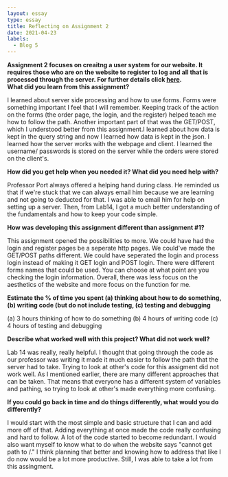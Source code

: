 ```yaml
---
layout: essay
type: essay
title: Reflecting on Assignment 2
date: 2021-04-23
labels:
  - Blog 5
---
```


<b>Assignment 2 focuses on creaitng a user system for our website. It requires those who are on the website to register to log and all that is processed through the server. For further details click <a href=https://dport96.github.io/ITM352/morea/150.Assignment2/experience-Assignment2_retrospective.html>here</a>.</b> <br>
<b>What did you learn from this assignment?</b>
<p>I learned about server side processing and how to use forms. Forms were something important I feel that I will remember. Keeping track of the action on the forms (the order page, the login, and the register) helped teach me how to follow the path. Another important part of that was the GET/POST, which I understood better from this assignment.I learned about how data is kept in the query string and now I learned how data is kept in the json. I learned how the server works with the webpage and client. I learned the username/ passwords is stored on the server while the orders were stored on the client's. </p>
<b>How did you get help when you needed it? What did you need help with?</b>
<p>Professor Port always offered a helping hand during class. He reminded us that if we're stuck that we can always email him because we are learning and not going to deducted for that. I was able to email him for help on setting up a server. Then, from Lab14, I got a much better understanding of the fundamentals and how to keep your code simple.</p>
<b>How was developing this assignment different than assignment #1?</b>
<p>This assignment opened the possibilities to more. We could have had the login and register pages be a seperate http pages. We could've made the GET/POST paths different. We  could have seperated the login and process login instead of making it GET login and POST login. There were different forms names that could be used. You can choose at what point are you checking the login information. Overall, there was less focus on the aesthetics of the website and more focus on the function for me.</p>
<b>Estimate the % of time you spent (a) thinking about how to do something, (b) writing code (but do not include testing, (c) testing and debugging</b>
<p>(a) 3 hours thinking of how to do something (b) 4 hours of writing code (c) 4 hours of testing and debugging</p>
<b>Describe what worked well with this project? What did not work well?</b>
<p>Lab 14 was really, really helpful. I thought that going through the code as our professor was writing it made it much easier to follow the path that the server had to take. Trying to look at other's code for this assigment did not work well. As I mentioned earlier, there are many different approaches that can be taken. That means that everyone has a different system of variables and pathing, so trying to look at other's made everything more confusing.</p>
<b>If you could go back in time and do things differently, what would you do differently?</b>
<p>I would start with the most simple and basic structure that I can and add more off of that. Adding everything at once made the code really confusing and hard to follow. A lot of the code started to become redundant. I would also want myself to know what to do when the website says "cannot get path to /." I think planning that better and knowing how to address that like I do now would be a lot more productive. Still, I was able to take a lot from this assingment.</p>
